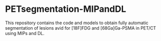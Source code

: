# PETsegmentation-MIPandDL
This repository contains the code and models to obtain fully automatic segmentation of lesions avid for [18F]FDG and [68Ga]Ga-PSMA in PET/CT using MIPs and DL.
